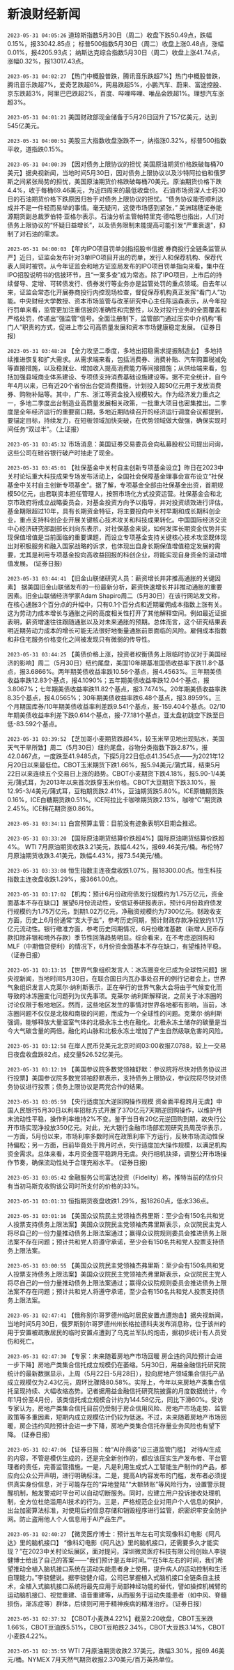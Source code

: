 # 新浪财经新闻
`2023-05-31 04:05:26` 道琼斯指数5月30日（周二）收盘下跌50.49点，跌幅0.15%，报33042.85点；
标普500指数5月30日（周二）收盘上涨0.48点，涨幅0.01%，报4205.93点；
纳斯达克综合指数5月30日（周二）收盘上涨41.74点，涨幅0.32%，报13017.43点。

`2023-05-31 04:02:27` 【热门中概股普跌，腾讯音乐跌超7%】热门中概股普跌，腾讯音乐跌超7%，爱奇艺跌超6%，网易跌超5%，小鹏汽车、蔚来、富途控股、京东跌超3%，阿里巴巴跌超2%，百度、哔哩哔哩、唯品会跌超1%。理想汽车涨超3%。

`2023-05-31 04:01:21` 美国财政部现金储备于5月26日回升了157亿美元，达到545亿美元。

`2023-05-31 04:00:51` 美股三大指数收盘涨跌不一，纳指涨0.32%，标普500指数平收，道指跌0.15%。

`2023-05-31 04:00:39` 【因对债务上限协议的担忧 美国原油期货价格跌破每桶70美元】据央视新闻，当地时间5月30日，因对债务上限协议以及沙特阿拉伯和俄罗斯之间紧张局势的担忧，美国原油期货价格跌破每桶70美元。原油期货价格下跌4.4%，收于每桶69.46美元，为近四周来的最低收盘价。 石油市场资深人士将30日的石油期货价格下跌原因归咎于对债务上限协议的担忧。“债务协议能否顺利达成并不是一件轻而易举的事情。毫无疑问，这使市场感到紧张，” 美洲瑞穗证券能源期货副总裁罗伯特·亚格尔表示。石油分析主管帕特里克·德哈恩也指出，人们对债务上限协议的“怀疑日益增长”，以及债务限制未能提高可能引发“严重衰退”，抑制了对石油的需求。

`2023-05-31 04:00:03` 【年内IPO项目罚单剑指招股书信披 券商投行全链条监管从严】近日，证监会发布针对3单IPO项目开出的罚单，发行人和保荐机构、保荐代表人同时被罚。从今年证监会和地方证监局发布的IPO项目罚单指向来看，集中在IPO招股说明书的信披环节，且“一案多查”成为常态。除了IPO项目，上市后的持续督导、定增、可转债发行、债券发行等业务亦是监管处罚的重点领域。自去年以来，证监会常态化开展券商投行内控现场检查，督促保荐机构真正发挥“看门人”功能。中央财经大学教授、资本市场监管与改革研究中心主任陈运森表示，从今年投行罚单来看，监管更加注重信披的准确性和完整性，以及对投行业务的全面覆盖和严格处罚，传递出“强监管”信号。全面注册制下，监管部门通过压实中介机构“看门人”职责的方式，促进上市公司高质量发展和资本市场健康稳定发展。 (证券日报)

`2023-05-31 03:48:28` 【全力攻坚二季度，多地出招稳需求提振制造业】 多地持续推进恢复和扩大需求。从需求端来看，包括消费券、消费补贴、汽车购置税减免等直接措施，以及稳就业、增加收入提高消费能力等间接措施；从供给端来看，包括加强县域商业体系建设、专项债支持消费基础设施建设等。据不完全统计，自今年4月以来，已有近20个省份出台促消费措施，计划投入超50亿元用于发放消费券、购物补贴等。其中，广东、浙江等资金投入规模较大。作为经济发力重点之一，多地二季度出台制造业高质量发展相关政策，一批重大项目也密集推出。二季度是全年经济运行的重要窗口期，多地近期陆续召开的经济运行调度会议都提到，要锚定目标，持续发力，在短板领域加快突破，在优势领域做大做强，确保实现时间任务“双过半”。（上证报）

`2023-05-31 03:45:32` 市场消息：美国证券交易委员会向私募股权公司提出问询，这些公司在硅谷银行破产时抽走了现金。

`2023-05-31 03:45:01` 【社保基金中关村自主创新专项基金设立】昨日在2023中关村论坛重大科技成果专场发布活动上，全国社会保障基金理事会宣布设立“社保基金中关村自主创新专项基金”。据了解，专项基金全部由社保基金出资，首期规模50亿元，由君联资本担任管理人，按照市场化方式投资运营。社保基金会和北京市政府将成立战略委员会，对基金投资方向予以指导，并对投资绩效进行评估。基金期限超过10年，具有长期资金特征，将主要投向中关村早期和成长期科创企业，重点支持科创企业开展关键核心技术攻关和科技成果转化。中国国际经济交流中心经济研究部副部长刘向东表示，对社保基金来说，如何发挥长期资金优势并实现保值增值是当前面临的重要课题，而设立专项基金支持关键核心技术攻坚既体现出对积极服务和融入国家战略的诉求，也体现出自身长期保值增值稳定发展的需要，尤其是利用专项基金投向高收益回报的科创企业，将能实现自身资金的滚动增值发展。 (证券日报)

`2023-05-31 03:44:41` 【旧金山联储研究人员：薪资增长并非推高通胀的关键因素】 据美国旧金山联储发布的一份最新分析，薪资快速增长并非推动通胀的重要因素。旧金山联储经济学家Adam Shapiro周二（5月30日）在该行网站发文称，在核心通胀3个百分点的升幅中，只有0.1个百分点和近期雇佣成本指数上涨有关。这为劳动力成本增长与通胀之间的高度相关性打开了其他解释空间。例如最近证据表明，薪资增速往往跟随通胀以及对未来通胀的预期。总体而言，这个研究结果表明近期劳动力成本的增长可能无法很好地衡量通胀前景面临的风险。雇佣成本指数和非住宅服务价格变化之间被发现只有微弱的传导性。

`2023-05-31 03:44:25` 【美债价格上涨，投资者权衡债务上限临时协议对于美国经济的影响】周二（5月30日）纽约尾盘，美国10年期基准国债收益率下跌11.8个基点，报3.6866%。两年期美债收益率跌10.56个基点，报4.4563%。三年期美债收益率跌12.83个基点，报4.1090%；五年期美债收益率跌12.04个基点，报3.8067%；七年期美债收益率跌11.82个基点，报3.7474%。20年期美债收益率跌8.35个基点，报4.0565%；30年期美债收益率跌6.48个基点，报3.8959%。三个月期国库券/10年期美债收益率利差跌9.541个基点，报-159.404个基点。02/10年期美债收益率利差下跌0.614个基点，报-77.181个基点，亚太盘初跳空下跌至日低-83.592个基点。

`2023-05-31 03:39:52` 【芝加哥小麦期货跌超4%，较玉米罕见地出现贴水，美国天气干旱所致】周二（5月30日）纽约尾盘，谷物分类指数下跌2.87%，报42.0467点，一度跌至41.9485点，下探5月22日低点41.3545点——为2021年12月20日以来最低位。CBOT玉米期货下跌1.66%，报5.94美元/蒲式耳，结束5月22日以来连续五个交易日上涨的趋势。CBOT小麦期货下跌4.18%，报5.90-1/4美元/蒲式耳，为2013年以来首次跌穿玉米价格。CBOT大豆期货下跌3.10%，报12.95-3/4美元/蒲式耳，豆粕期货跌2.41%，豆油期货跌5.80%。ICE原糖期货跌0.16%，ICE白糖期货跌0.51%。ICE阿拉比卡咖啡期货跌2.13%，咖啡“C”期货跌2.45%。ICE棉花期货涨0.86%。

`2023-05-31 03:34:11` 白宫预算主管：目前没有迹象表明X日期会推迟。

`2023-05-31 03:33:20` 【国际原油期货结算价跌超4%】国际原油期货结算价跌超4%。 WTI 7月原油期货收跌3.21美元，跌幅4.42%，报69.46美元/桶。布伦特7月原油期货收跌3.41美元，跌幅4.43%，报73.54美元/桶。

`2023-05-31 03:33:08` 恒生指数主连夜盘收跌1.07%，报18300.00点。恒生科技指数主连夜盘收跌1.29%，报3661.00点。

`2023-05-31 03:17:02` 【机构：预计6月份政府债发行规模约为1.75万亿元，资金面基本不存在缺口】展望6月份流动性，安信证券研报表示，预计6月份政府债发行规模约为1.75万亿元，到期1.02万亿元，净融资规模约为7300亿元。财政收支方面，历史上6月份通常“支大于出”，参考历史同期，预计财政存款净投放约1.1万亿元流动性。银行缴准方面，参考历史同期情况，6月份缴准基数（新增人民币存款扣除非银和境外存款）季节性回落趋势明显。综合看来，在不考虑逆回购和MLF（中期借贷便利）的情况下，6月份资金面基本不存在缺口，有望维持平稳。（证券日报）

`2023-05-31 03:13:15` 【世界气象组织发言人：冰冻圈变化已成为全球性问题】据央视新闻，当地时间5月30日，在联合国日内瓦办事处召开的例行记者会上，世界气象组织发言人克莱尔·纳利斯表示，正在举行的世界气象大会将由于气候变化而导致的冰冻圈变化问题列为优先事项。克莱尔·纳利斯解释说，之前关于冰冻圈的讨论仅限于极地地区。然而，这些地区发生的事情对世界各地都有影响，当前，冰冻圈问题不仅仅是北极和南极的问题，而成为一个全球性的问题。克莱尔·纳利斯强调，能够释放大量温室气体的北极永冻土也在融化。北极永冻土储存的碳量是当今大气碳含量的两倍。融化的山脉和北极永冻土增加了产生自然级联危害的风险。

`2023-05-31 03:12:58` 在岸人民币兑美元北京时间03:00收报7.0788，较上一交易日夜盘收盘跌82点。成交量526.52亿美元。

`2023-05-31 03:12:19` 【美国参议院多数党领袖舒默：参议院将尽快对债务协议进行投票】美国参议院多数党领袖舒默表示，支持债务上限协议，参议院将尽快对债务协议进行投票；债务上限协议是两党合作的结果。

`2023-05-31 03:05:59` 【央行适度加大逆回购操作规模 资金面平稳跨月无虞】中国人民银行5月30日以利率招标方式开展了370亿元7天期逆回购操作，以维护月末流动性平稳，操作利率维持2%不变。鉴于当日有20亿元逆回购到期，故央行公开市场实现净投放350亿元。对此，光大银行金融市场部宏观研究员周茂华表示，一方面，5月份以来，市场利率多数时间在政策利率下方运行，反映市场流动性保持偏松；另一方面，目前毕竟处于跨月时点，央行适度加大操作规模，以满足机构资金需求。总体来看，本月资金面平稳跨月无虞。央行相机抉择，调整公开市场操作节奏，确保流动性处于合理充裕水平。 (证券日报)

`2023-05-31 03:05:42` 金融服务公司富达投资（Fidelity）称，推特当前的估价只有当初马斯克收购该公司时所支付的价格的33%。

`2023-05-31 03:01:33` 恒指期货夜盘收跌1.29%，报18260点，低水336点。

`2023-05-31 03:01:16` 【美国众议院民主党领袖杰弗里斯：至少会有150名共和党人投票支持债务上限法案】美国众议院民主党领袖杰弗里斯表示，众议院民主党人将尽自己的一份力量推动债务上限法案通过；赢得众议院规则委员会推进债务上限法案不存在问题；预计共和党人将遵守承诺，至少会有150名共和党人投票支持债务上限法案。

`2023-05-31 03:00:55` 【美国众议院民主党领袖杰弗里斯：至少会有150名共和党人投票支持债务上限法案】美国众议院民主党领袖杰弗里斯表示，众议院民主党人将尽自己的一份力量推动债务上限法案通过；赢得众议院规则委员会推进债务上限法案不存在问题；预计共和党人将遵守承诺，至少会有150名共和党人投票支持债务上限法案。

`2023-05-31 02:47:41` 【俄称别尔哥罗德州临时居民安置点遭炮击】据央视新闻，当地时间5月30日，俄罗斯别尔哥罗德州州长格拉德科夫发布消息称，位于该州的用于安置被疏散居民的临时安置点遭到了乌克兰军队的炮击，据初步统计有人员受伤和死亡。

`2023-05-31 02:47:30` 【专家：未来随着房地产市场回暖 房企违约风险预计会进一步下降】房地产类集合信托成立规模仍在萎缩。5月30日，用益金融信托研究院统计的最新数据显示，上周（5月22日-5月28日），投向房地产领域集合信托产品成立规模仅为2.43亿元，周环比骤降80.58%。实际上，今年以来房地产类集合信托呈现持续、大幅收缩态势。记者据用益金融信托研究院披露的月度数据统计，今年1月份至4月份，该类信托成立规模合计约为144.58亿元，同比下滑60%。受访专家认为，房地产类集合信托目前仍受制于房企信用风险、房地产市场走势、监管政策等多重因素，短期内成立规模估计仍较为低迷。不过，未来随着房地产市场回暖，房企违约风险预计会进一步下降，房地产类集合信托存量业务风险也有望下降。 (证券日报)

`2023-05-31 02:47:06` 【证券日报：给“AI孙燕姿”设三道监管门槛】 对待AI生成的内容，不管是模仿生成的，还是完全新创作的，都应该压实生产发布者、平台管理者的责任，完善监管措施。一是，凡是利用生成式人工智能生产制作的产品，都应向公众公开声明，进行明确标注。二是，提高AI内容发布的门槛，发布者必须提供真实身份信息，对于可能存在的“异地登陆”“大额转账”等风险行为，设置警示提醒机制，触发警戒时平台可以自动切断服务。同时，应建立用户投诉接收处理机制，全方位杜绝滥用AI技术的行为。三是，严格规范企业对用户个人信息的保护，出台加密算法标准，对使用后的信息存储和销毁程序进行监管，织密织牢安全防护网。防止盗用他人个人信息用于AI产品生产。

`2023-05-31 02:40:27` 【微灵医疗博士：预计五年左右可实现像科幻电影《阿凡达》里的脑机接口】 “像科幻电影《阿凡达》里的脑机接口，还需要多久才能实现？”在2023中关村论坛展区，面对提问，深圳微灵医疗科技有限公司创始人李骁健博士给出了自己的答案——“我们预计是五年时间。”“在5年左右的时间，我们希望推动全植入脑机接口系统在运动失能患者身上使用，提升病人的运动控制和生活自理能力。”李骁健说。据李骁健介绍，公司已掌握植入式脑机接口全链条自主技术，全植入式脑机接口系统将最先应用于局部神经功能的替代，譬如操控机械臂的运动脑机接口、视觉重建、语音重建等，从而服务于运动失能患者（如中风、脊髓损伤，渐冻症等）群体，后续则可用于精神疾病的精准治疗。（证券日报）

`2023-05-31 02:37:32` 【CBOT小麦跌4.22%】截至2:20收盘，CBOT玉米跌1.66%，CBOT豆油跌5.51%，CBOT豆粕跌2.34%，CBOT大豆跌3.14%，CBOT小麦跌4.22%。

`2023-05-31 02:35:55` WTI 7月原油期货收跌2.37美元，跌幅3.30%，报69.46美元/桶。NYMEX 7月天然气期货收报2.370美元/百万英热单位。

